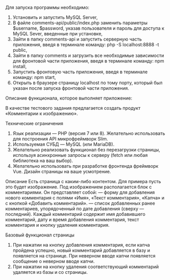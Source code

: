 Для запуска программы необходимо:

1. Установить и запустить MySQL Server,
2. В файле comments-api/public/index.php заменить параметры $username, $password, указав пользователя и пароль для доступа к MySQL Sever, введенные при установке,
3. Зайти в папку comments-api и запустить серверную часть приложения, введя в терминале команду: php -S localhost:8888 -t public,
4. Зайти в папку comments и загрузить все необходимые зависимости для фронтовой части приложения, введя в терминале команду: npm install,
5. Запустить фронтовую часть приложения, введя в терминале команду: npm start,
6. Открыть в браузере страницу localhost по тому порту, который был указан после запуска фронтовой части приложения.

Описание функционала, которое выполняет приложение:

В качестве тестового задания предлагается создать продукт
«Комментарии к изображению».

Технические ограничения
1. Язык реализации — PHP (версия 7 или 8).
Желательно использовать для построения API микрофреймворк Slim.
2. Используемая СУБД — MySQL (или MariaDB).
3. Желательно реализовать функционал без перезагрузки страницы,
используя асинхронные запросы к серверу (fetch или любая
библиотека на ваш выбор).
4. Желательно использовать при разработке фронтенда фреймворк
Vue. Дизайн страницы на ваше усмотрение.

Описание
Есть страница с каким-либо контентом. Для примера пусть это будет
изображение. Под изображением располагается блок с
комментариями.
Он представляет собой:
— форму для добавления нового комментария с полями «Имя»,
«Текст комментария», «Капча» и с кнопкой «Добавить
комментарий».
— список добавленных ранее комментариев, упорядоченный по дате
добавления (сверху — последний). Каждый комментарий содержит
имя добавившего комментарий, дату и время добавления
комментария, текст комментария и кнопку удаления комментария.

Базовый функционал страницы
1. При нажатии на кнопку добавления комментария, если капча
пройдена успешно, новый комментарий добавляется в базу и
появляется на странице. При неверном вводе капчи появляется
сообщение о неверном вводе капчи.
2. При нажатии на кнопку удаления соответствующий комментарий
удаляется из базы и со страницы.
